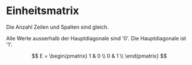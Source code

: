 # Einheitsmatrix

Die Anzahl Zeilen und Spalten sind gleich.

Alle Werte ausserhalb der Hauptdiagonale sind '0'. Die Hauptdiagonale ist '1'.

$$
E =
\begin{pmatrix}
1 & 0 \\
0 & 1 \\
\end{pmatrix}
$$